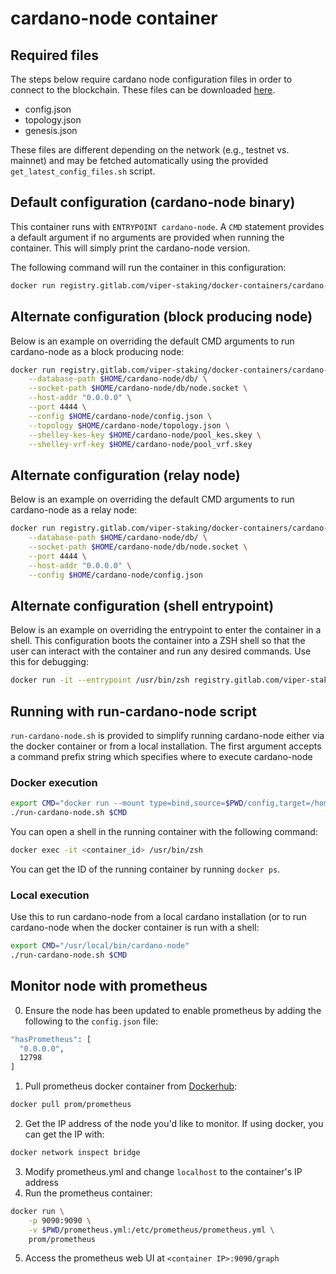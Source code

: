 # cardano-node container

## Required files
The steps below require cardano node configuration files in order to connect to the blockchain. These files can be downloaded [here](https://hydra.iohk.io/job/Cardano/iohk-nix/cardano-deployment/latest-finished/download/1/index.html). 
  * config.json
  * topology.json
  * genesis.json

These files are different depending on the network (e.g., testnet vs. mainnet) and may be fetched automatically using the provided `get_latest_config_files.sh` script.


## Default configuration (cardano-node binary)
This container runs with `ENTRYPOINT cardano-node`. A `CMD` statement provides a default
argument if no arguments are provided when running the container. This will simply
print the cardano-node version.

The following command will run the container in this configuration:
``` bash
docker run registry.gitlab.com/viper-staking/docker-containers/cardano-node:latest
```

## Alternate configuration (block producing node)
Below is an example on overriding the default CMD arguments to run cardano-node as a block
producing node:
``` bash
docker run registry.gitlab.com/viper-staking/docker-containers/cardano-node:latest \
    --database-path $HOME/cardano-node/db/ \
    --socket-path $HOME/cardano-node/db/node.socket \
    --host-addr "0.0.0.0" \
    --port 4444 \
    --config $HOME/cardano-node/config.json \
    --topology $HOME/cardano-node/topology.json \
    --shelley-kes-key $HOME/cardano-node/pool_kes.skey \
    --shelley-vrf-key $HOME/cardano-node/pool_vrf.skey
```

## Alternate configuration (relay node)
Below is an example on overriding the default CMD arguments to run cardano-node as a relay
node:
``` bash
docker run registry.gitlab.com/viper-staking/docker-containers/cardano-node:latest \
    --database-path $HOME/cardano-node/db/ \
    --socket-path $HOME/cardano-node/db/node.socket \
    --port 4444 \
    --host-addr "0.0.0.0" \
    --config $HOME/cardano-node/config.json
```

## Alternate configuration (shell entrypoint)
Below is an example on overriding the entrypoint to enter the container in a shell. This configuration boots the container
into a ZSH shell so that the user can interact with the container and run any desired commands. Use this for debugging:
``` bash
docker run -it --entrypoint /usr/bin/zsh registry.gitlab.com/viper-staking/docker-containers/cardano-node:latest
```

## Running with run-cardano-node script
`run-cardano-node.sh` is provided to simplify running cardano-node either via the docker 
container or from a local installation. The first argument accepts a command prefix string
which specifies where to execute cardano-node

### Docker execution
``` bash
export CMD="docker run --mount type=bind,source=$PWD/config,target=/home/lovelace/cardano-node/ -p 9100:9100 -p 12798:12798 registry.gitlab.com/viper-staking/docker-containers/cardano-node:latest"
./run-cardano-node.sh $CMD
```

You can open a shell in the running container with the following command:
``` bash
docker exec -it <container_id> /usr/bin/zsh
```

You can get the ID of the running container by running `docker ps`.

### Local execution
Use this to run cardano-node from a local cardano installation (or to run cardano-node when the docker container is run with a shell:
``` bash
export CMD="/usr/local/bin/cardano-node"
./run-cardano-node.sh $CMD
```

## Monitor node with prometheus

0. Ensure the node has been updated to enable prometheus by adding the following to the `config.json` file:
``` bash
"hasPrometheus": [
  "0.0.0.0",
  12798
]
```

1. Pull prometheus docker container from [Dockerhub](https://hub.docker.com/r/prom/prometheus):
``` bash
docker pull prom/prometheus
```

2. Get the IP address of the node you'd like to monitor. If using docker, you can get the IP with:
``` bash
docker network inspect bridge
```
3. Modify prometheus.yml and change `localhost` to the container's IP address
4. Run the prometheus container:
``` bash
docker run \
    -p 9090:9090 \
    -v $PWD/prometheus.yml:/etc/prometheus/prometheus.yml \
    prom/prometheus
```
5. Access the prometheus web UI at `<container IP>:9090/graph`
